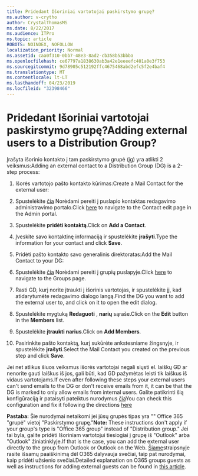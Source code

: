 ```yaml
---
title: Pridedant Išoriniai vartotojai paskirstymo grupę?
ms.author: v-crytho
author: CrystalThomasMS
ms.date: 8/22/2017
ms.audience: ITPro
ms.topic: article
ROBOTS: NOINDEX, NOFOLLOW
localization_priority: Normal
ms.assetid: caa0f310-0bb7-48e3-8ad2-cb358b53bbba
ms.openlocfilehash: ce67797a1838630ab3a42e1eeeefc401a0e3f753
ms.sourcegitcommit: 9d78905c512192ffc4675468abd2efc5f2e4baf4
ms.translationtype: MT
ms.contentlocale: lt-LT
ms.lasthandoff: 04/23/2019
ms.locfileid: "32398466"
---
```

# <a name="adding-external-users-to-a-distribution-group"></a><span data-ttu-id="e8f95-102">Pridedant Išoriniai vartotojai paskirstymo grupę?</span><span class="sxs-lookup"><span data-stu-id="e8f95-102">Adding external users to a Distribution Group?</span></span>

<span data-ttu-id="e8f95-103">Įrašyta išorinio kontakto į tam paskirstymo grupė (įg) yra atlikti 2 veiksmus:</span><span class="sxs-lookup"><span data-stu-id="e8f95-103">Adding an external contact to a Distribution Group (DG) is a 2-step process:</span></span>
  
1. <span data-ttu-id="e8f95-104">Išorės vartotojo pašto kontakto kūrimas:</span><span class="sxs-lookup"><span data-stu-id="e8f95-104">Create a Mail Contact for the external user:</span></span>
    
1. <span data-ttu-id="e8f95-105">Spustelėkite [čia](https://admin.microsoft.com/adminportal/home#/Contact) Norėdami pereiti į puslapio kontaktas redagavimo administravimo portalo.</span><span class="sxs-lookup"><span data-stu-id="e8f95-105">Click [here](https://admin.microsoft.com/adminportal/home#/Contact) to navigate to the Contact edit page in the Admin portal.</span></span> 
    
2. <span data-ttu-id="e8f95-106">Spustelėkite **pridėti kontaktą**.</span><span class="sxs-lookup"><span data-stu-id="e8f95-106">Click on **Add a Contact**.</span></span>
    
3. <span data-ttu-id="e8f95-107">Įveskite savo kontaktinę informaciją ir spustelėkite **įrašyti**.</span><span class="sxs-lookup"><span data-stu-id="e8f95-107">Type the information for your contact and click **Save**.</span></span>
    
2. <span data-ttu-id="e8f95-108">Pridėti pašto kontakto savo generalinis direktoratas:</span><span class="sxs-lookup"><span data-stu-id="e8f95-108">Add the Mail Contact to your DG:</span></span>
    
1. <span data-ttu-id="e8f95-109">Spustelėkite [čia](https://admin.microsoft.com/adminportal/home#/groups) Norėdami pereiti į grupių puslapyje.</span><span class="sxs-lookup"><span data-stu-id="e8f95-109">Click [here](https://admin.microsoft.com/adminportal/home#/groups) to navigate to the Groups page.</span></span> 
    
2. <span data-ttu-id="e8f95-110">Rasti GD, kurį norite įtraukti į išorinis vartotojas, ir spustelėkite jį, kad atidarytumėte redagavimo dialogo langą.</span><span class="sxs-lookup"><span data-stu-id="e8f95-110">Find the DG you want to add the external user to, and click on it to open the edit dialog.</span></span>
    
3. <span data-ttu-id="e8f95-111">Spustelėkite mygtuką **Redaguoti** , **narių** sąraše.</span><span class="sxs-lookup"><span data-stu-id="e8f95-111">Click on the **Edit** button in the **Members** list.</span></span> 
    
4. <span data-ttu-id="e8f95-112">Spustelėkite **įtraukti narius**.</span><span class="sxs-lookup"><span data-stu-id="e8f95-112">Click on **Add Members**.</span></span>
    
5. <span data-ttu-id="e8f95-113">Pasirinkite pašto kontaktą, kurį sukūrėte ankstesniame žingsnyje, ir spustelėkite **įrašyti**.</span><span class="sxs-lookup"><span data-stu-id="e8f95-113">Select the Mail Contact you created on the previous step and click **Save**.</span></span>
    
<span data-ttu-id="e8f95-114">Jei net atlikus šiuos veiksmus išorės vartotojai negali siųsti el. laiškų GD ar nenorite gauti laiškus iš jos, gali būti, kad GD pažymėtas leisti tik laiškus iš vidaus vartotojams.</span><span class="sxs-lookup"><span data-stu-id="e8f95-114">If even after following these steps your external users can't send emails to the DG or don't receive emails from it, it can be that the DG is marked to only allow emails from internal users.</span></span> <span data-ttu-id="e8f95-115">Galite patikrinti šią konfigūraciją ir pataisyti pateiktus nurodymus [čia](https://support.office.com/article/Fix-email-delivery-issues-for-error-code-5-7-133-in-Office-365-991abc19-7756-438f-abcb-39f69b80f284.aspx)</span><span class="sxs-lookup"><span data-stu-id="e8f95-115">You can check this configuration and fix it following the directions [here](https://support.office.com/article/Fix-email-delivery-issues-for-error-code-5-7-133-in-Office-365-991abc19-7756-438f-abcb-39f69b80f284.aspx)</span></span>
  
 <span data-ttu-id="e8f95-116">**Pastaba:** Šie nurodymai netaikomi jei jūsų grupės tipas yra "" Office 365 "grupė" vietoj "Paskirstymo grupę."</span><span class="sxs-lookup"><span data-stu-id="e8f95-116">**Note:** These instructions don't apply if your group's type is "Office 365 group" instead of "Distribution group."</span></span> <span data-ttu-id="e8f95-117">Jei tai byla, galite pridėti Išoriniam vartotojui tiesiogiai į grupę iš "Outlook" arba "Outlook" žiniatinklyje.</span><span class="sxs-lookup"><span data-stu-id="e8f95-117">If that is the case, you can add the external user directly to the group from Outlook or Outlook on the Web.</span></span> <span data-ttu-id="e8f95-118">[Šiame](https://support.office.com/article/Guest-access-in-Office-365-Groups-bfc7a840-868f-4fd6-a390-f347bf51aff6.aspx)straipsnyje rasite išsamų paaiškinimą dėl O365 dalyvauja svečiai, taip pat nurodymai, kaip pridėti užsienio svečiai.</span><span class="sxs-lookup"><span data-stu-id="e8f95-118">Detailed explanation on O365 groups guests as well as instructions for adding external guests can be found in [this article](https://support.office.com/article/Guest-access-in-Office-365-Groups-bfc7a840-868f-4fd6-a390-f347bf51aff6.aspx).</span></span>
  

